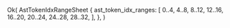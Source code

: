 Ok(
    AstTokenIdxRangeSheet {
        ast_token_idx_ranges: [
            0..4,
            4..8,
            8..12,
            12..16,
            16..20,
            20..24,
            24..28,
            28..32,
        ],
    },
)